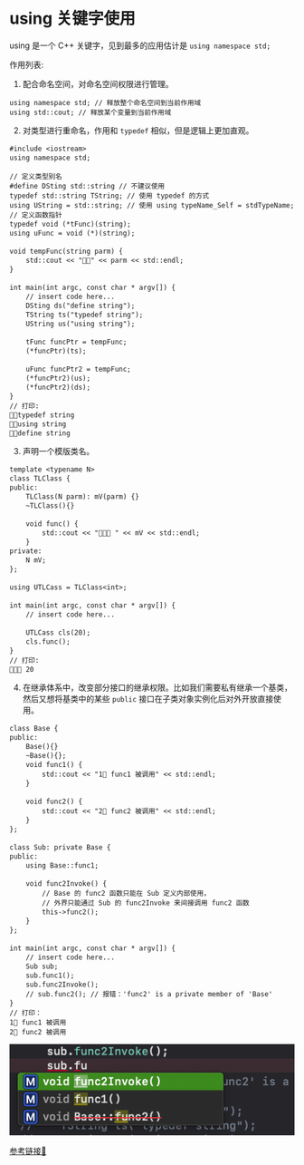 # using 关键字使用
using 是一个 C++ 关键字，见到最多的应用估计是 `using namespace std;`

作用列表:
1. 配合命名空间，对命名空间权限进行管理。
```
using namespace std; // 释放整个命名空间到当前作用域
using std::cout; // 释放某个变量到当前作用域
```
2. 对类型进行重命名，作用和 `typedef` 相似，但是逻辑上更加直观。
```
#include <iostream>
using namespace std;

// 定义类型别名
#define DSting std::string // 不建议使用
typedef std::string TString; // 使用 typedef 的方式
using UString = std::string; // 使用 using typeName_Self = stdTypeName;
// 定义函数指针
typedef void (*tFunc)(string);
using uFunc = void (*)(string);

void tempFunc(string parm) {
    std::cout << "🎉🎉" << parm << std::endl;
}

int main(int argc, const char * argv[]) {
    // insert code here...
    DSting ds("define string");
    TString ts("typedef string");
    UString us("using string");
    
    tFunc funcPtr = tempFunc;
    (*funcPtr)(ts);
    
    uFunc funcPtr2 = tempFunc;
    (*funcPtr2)(us);
    (*funcPtr2)(ds);
}
// 打印:
🎉🎉typedef string
🎉🎉using string
🎉🎉define string
```
3. 声明一个模版类名。
```
template <typename N>
class TLClass {
public:
    TLClass(N parm): mV(parm) {}
    ~TLClass(){}
    
    void func() {
        std::cout << "🎉🎉🎉 " << mV << std::endl;
    }
private:
    N mV;
};

using UTLCass = TLClass<int>;

int main(int argc, const char * argv[]) {
    // insert code here...

    UTLCass cls(20);
    cls.func();
}
// 打印:
🎉🎉🎉 20
```
4. 在继承体系中，改变部分接口的继承权限。比如我们需要私有继承一个基类，然后又想将基类中的某些 `public` 接口在子类对象实例化后对外开放直接使用。
```
class Base {
public:
    Base(){}
    ~Base(){};
    void func1() {
        std::cout << "1⃣️ func1 被调用" << std::endl;
    }
    
    void func2() {
        std::cout << "2⃣️ func2 被调用" << std::endl;
    }
};

class Sub: private Base {
public:
    using Base::func1;
    
    void func2Invoke() {
        // Base 的 func2 函数只能在 Sub 定义内部使用，
        // 外界只能通过 Sub 的 func2Invoke 来间接调用 func2 函数
        this->func2();
    }
};

int main(int argc, const char * argv[]) {
    // insert code here...
    Sub sub;
    sub.func1();
    sub.func2Invoke();
    // sub.func2(); // 报错：'func2' is a private member of 'Base'
}
// 打印：
1⃣️ func1 被调用
2⃣️ func2 被调用
```
![avatar](截屏2020-08-12上午11.48.10.png)

[参考链接🔗](https://www.cnblogs.com/wangkeqin/p/9339862.html)

